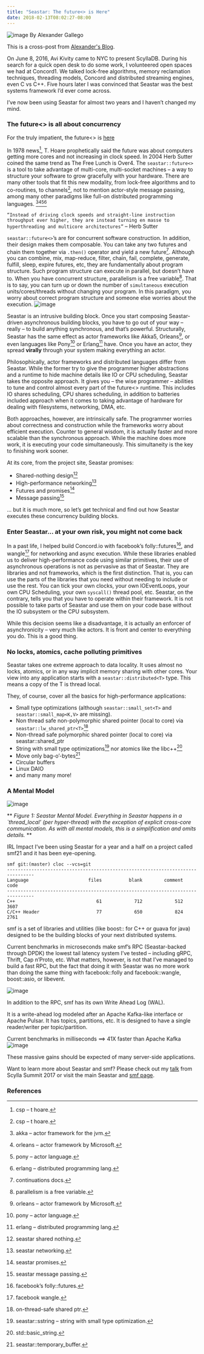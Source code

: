 ```yaml
---
title: "Seastar: The future<> is Here"
date: 2018-02-13T08:02:27-08:00
---
```

![image](/seastar/images/alex-seastar-5.png)
By Alexander Gallego

This is a cross-post from [Alexander's Blog](https://www.alexgallego.org/concurrency/smf/2017/12/17/future.html).

On June 8, 2016, Avi Kivity came to NYC to present ScyllaDB. During his search for a quick open desk to do some work, I volunteered open spaces we had at Concord1. We talked lock-free algorithms, memory reclamation techniques, threading models, Concord and distributed streaming engines, even C vs C++. Five hours later I was convinced that Seastar was the best systems framework I’d ever come across.

I’ve now been using Seastar for almost two years and I haven’t changed my mind.

### The future<> is all about concurrency

For the truly impatient, the future<> is [here](https://github.com/scylladb/seastar/blob/master/core/future.hh)

In 1978 news[^3], T. Hoare prophetically said the future was about computers getting more cores and not increasing in clock speed. In 2004 Herb Sutter coined the same trend as The Free Lunch is Over4. The ```seastar::future<>``` is a tool to take advantage of multi-core, multi-socket machines – a way to structure your software to grow gracefully with your hardware. There are many other tools that fit this new modality, from lock-free algorithms and to co-routines, to channels[^3], not to mention actor-style message passing, among many other paradigms like full-on distributed programming languages. [^5][^6][^7][^8]

```“Instead of driving clock speeds and straight-line instruction throughput ever higher, they are instead turning en masse to hyperthreading and multicore architectures”``` – Herb Sutter

```seastar::future<>```’s are for concurrent software construction. In addition, their design makes them composable. You can take any two futures and chain them together via ```.then()``` operator and yield a new future[^9]. Although you can combine, mix, map-reduce, filter, chain, fail, complete, generate, fulfill, sleep, expire futures, etc, they are fundamentally about program structure. Such program structure can execute in parallel, but doesn’t have to. When you have concurrent structure, parallelism is a free variable[^10]. That is to say, you can turn up or down the number of ```simultaneous``` execution units/cores/threads without changing your program. In this paradigm, you worry about correct program structure and someone else worries about the execution.
![image](/seastar/images/alex-seastar-1.png)

Seastar is an intrusive building block. Once you start composing Seastar-driven asynchronous building blocks, you have to go out of your way – really – to build anything synchronous, and that’s powerful. Structurally, Seastar has the same effect as actor frameworks like Akka5, Orleans[^6], or even languages like Pony[^7] or Erlang[^8] have. Once you have an actor, they spread **virally** through your system making everything an actor.

Philosophically, actor frameworks and distributed languages differ from Seastar. While the former try to give the programmer higher abstractions and a runtime to hide machine details like IO or CPU scheduling, Seastar takes the opposite approach. It gives you – the wise programmer – abilities to tune and control almost every part of the future<> runtime. This includes IO shares scheduling, CPU shares scheduling, in addition to batteries included approach when it comes to taking advantage of hardware for dealing with filesystems, networking, DMA, etc.

Both approaches, however, are intrinsically safe. The programmer worries about correctness and construction while the frameworks worry about efficient execution. Counter to general wisdom, it is actually faster and more scalable than the synchronous approach. While the machine does more work, it is executing your code simultaneously. This simultaneity is the key to finishing work sooner.

At its core, from the project site, Seastar promises:

* Shared-nothing design[^11]
* High-performance networking[^12]
* Futures and promises[^13]
* Message passing[^14]

… but it is much more, so let’s get technical and find out how Seastar executes these concurrency building blocks.

### Enter Seastar… at your own risk, you might not come back

In a past life, I helped build Concord.io with facebook’s folly::futures[^15], and wangle[^16] for networking and async execution. While these libraries enabled us to deliver high-performance code using similar primitives, their use of asynchronous operations is not as pervasive as that of Seastar. They are libraries and not frameworks, which is the first distinction. That is, you can use the parts of the libraries that you need without needing to include or use the rest. You can tick your own clocks, your own IOEventLoops, your own CPU Scheduling, your own ```syscall()``` thread pool, etc. Seastar, on the contrary, tells you that you have to operate within their framework. It is not possible to take parts of Seastar and use them on your code base without the IO subsystem or the CPU subsystem.

While this decision seems like a disadvantage, it is actually an enforcer of asynchronicity – very much like actors. It is front and center to everything you do. This is a good thing.

### No locks, atomics, cache polluting primitives

Seastar takes one extreme approach to data locality. It uses almost no locks, atomics, or in any way implicit memory sharing with other cores. Your view into any application starts with a ```seastar::distributed<T>``` type. This means a copy of the T is thread local.

They, of course, cover all the basics for high-performance applications:

* Small type optimizations (although ```seastar::small_set<T>``` and ```seastar::small_map<K,V>``` are missing).
* Non thread safe non-polymorphic shared pointer (local to core) via ```seastar::lw_shared_ptr<T>```[^17]
* Non-thread safe polymorphic shared pointer (local to core) via seastar::shared_ptr<T>
* String with small type optimizations[^18] nor atomics like the libc++[^19]
* Move only bag-o’-bytes[^20]
* Circular buffers
* Linux DAIO
* and many many more!

### A Mental Model
![image](/seastar/images/alex-seastar-2.png)

** *Figure 1: Seastar Mental Model. Everything in Seastar happens in a `thread_local’ (per hyper-thread) with the exception of explicit cross-core communication. As with all mental models, this is a simplification and omits details.* **

IRL Impact
I’ve been using Seastar for a year and a half on a project called smf21 and it has been eye-opening.

```
smf git:(master) cloc --vcs=git                                                        
--------------------------------------------------------------------------------
Language                      files          blank        comment           code
--------------------------------------------------------------------------------
C++                              61            712            512           3607
C/C++ Header                     77            650            824           2761
```
smf is a set of libraries and utilities (like boost:: for C++ or guava for java) designed to be the building blocks of your next distributed systems.

Current benchmarks in microseconds make smf’s RPC (Seastar-backed through DPDK) the lowest tail latency system I’ve tested – including gRPC, Thrift, Cap n’Proto, etc. What matters, however, is not that I’ve managed to build a fast RPC, but the fact that doing it with Seastar was no more work than doing the same thing with facebook::folly and facebook::wangle, boost::asio, or libevent.

![image](/seastar/images/alex-seastar-3.png)

In addition to the RPC, smf has its own Write Ahead Log (WAL).

It is a write-ahead log modeled after an Apache Kafka-like interface or Apache Pulsar. It has topics, partitions, etc. It is designed to have a single reader/writer per topic/partition.

Current benchmarks in milliseconds ==> 41X faster than Apache Kafka
![image](/seastar/images/alex-seastar-4.png)

These massive gains should be expected of many server-side applications.

Want to learn more about Seastar and smf? Please check out my [talk](https://www.scylladb.com/tech-talk/smf-fastest-rpc-west-scylla-summit-2017/) from Scylla Summit 2017 or visit the main Seastar and [smf page](https://github.com/senior7515/smf).

### References 

[^1]: concord – my previous startup.
[^2]: future header file.
[^3]: csp – t hoare.
[^4]: herb sutter – free lunch is over.
[^5]: akka – actor framework for the jvm.
[^6]: orleans – actor framework by Microsoft.
[^7]: pony – actor language.
[^8]: erlang – distributed programming lang.
[^9]: continuations docs.
[^10]: parallelism is a free variable.
[^11]: seastar shared nothing.
[^12]: seastar networking.
[^13]: seastar promises.
[^14]: seastar message passing.
[^15]: facebook’s folly::futures.
[^16]: facebook wangle.
[^17]: on-thread-safe shared ptr.
[^18]: seastar::sstring – string with small type optimization.
[^19]: std::basic_string.
[^20]: seastar::temporary_buffer.
[^21]: smf – the fastest RPC in the west.



